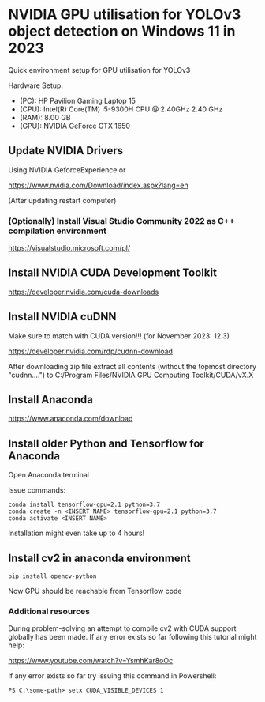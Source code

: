 # NVIDIA GPU utilisation for YOLOv3 object detection on Windows 11 in 2023

Quick environment setup for GPU utilisation for YOLOv3

Hardware Setup:
- (PC):  HP Pavilion Gaming Laptop 15
- (CPU): Intel(R) Core(TM) i5-9300H CPU @ 2.40GHz   2.40 GHz
- (RAM): 8.00 GB
- (GPU): NVIDIA GeForce GTX 1650

## Update NVIDIA Drivers

Using NVIDIA GeforceExperience or

https://www.nvidia.com/Download/index.aspx?lang=en

(After updating restart computer)

### (Optionally) Install Visual Studio Community 2022 as C++ compilation environment

https://visualstudio.microsoft.com/pl/

## Install NVIDIA CUDA Development Toolkit

https://developer.nvidia.com/cuda-downloads

## Install NVIDIA cuDNN
Make sure to match with CUDA version!!! (for November 2023: 12.3)

https://developer.nvidia.com/rdp/cudnn-download

After downloading zip file extract all contents (without the topmost directory "cudnn....") to C:/Program Files/NVIDIA GPU Computing Toolkit/CUDA/vX.X

## Install Anaconda
https://www.anaconda.com/download

## Install older Python and Tensorflow for Anaconda
Open Anaconda terminal

Issue commands:
```
conda install tensorflow-gpu=2.1 python=3.7
conda create -n <INSERT NAME> tensorflow-gpu=2.1 python=3.7
conda activate <INSERT NAME>
```

Installation might even take up to 4 hours!

## Install cv2 in anaconda environment
```
pip install opencv-python
```

Now GPU should be reachable from Tensorflow code

### Additional resources
During problem-solving an attempt to compile cv2 with CUDA support globally has been made.
If any error exists so far following this tutorial might help:

https://www.youtube.com/watch?v=YsmhKar8oOc

If any error exists so far try issuing this command in Powershell:
```
PS C:\some-path> setx CUDA_VISIBLE_DEVICES 1
```